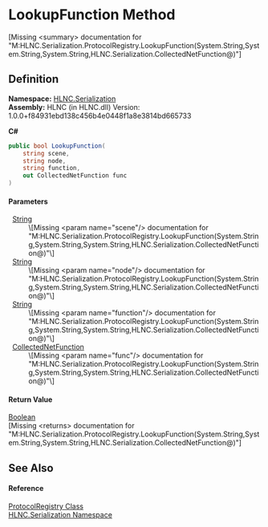 # LookupFunction Method


\[Missing &lt;summary&gt; documentation for "M:HLNC.Serialization.ProtocolRegistry.LookupFunction(System.String,System.String,System.String,HLNC.Serialization.CollectedNetFunction@)"\]



## Definition
**Namespace:** <a href="N_HLNC_Serialization">HLNC.Serialization</a>  
**Assembly:** HLNC (in HLNC.dll) Version: 1.0.0+f84931ebd138c456b4e0448f1a8e3814bd665733

**C#**
``` C#
public bool LookupFunction(
	string scene,
	string node,
	string function,
	out CollectedNetFunction func
)
```



#### Parameters
<dl><dt>  <a href="https://learn.microsoft.com/dotnet/api/system.string" target="_blank" rel="noopener noreferrer">String</a></dt><dd>\[Missing &lt;param name="scene"/&gt; documentation for "M:HLNC.Serialization.ProtocolRegistry.LookupFunction(System.String,System.String,System.String,HLNC.Serialization.CollectedNetFunction@)"\]</dd><dt>  <a href="https://learn.microsoft.com/dotnet/api/system.string" target="_blank" rel="noopener noreferrer">String</a></dt><dd>\[Missing &lt;param name="node"/&gt; documentation for "M:HLNC.Serialization.ProtocolRegistry.LookupFunction(System.String,System.String,System.String,HLNC.Serialization.CollectedNetFunction@)"\]</dd><dt>  <a href="https://learn.microsoft.com/dotnet/api/system.string" target="_blank" rel="noopener noreferrer">String</a></dt><dd>\[Missing &lt;param name="function"/&gt; documentation for "M:HLNC.Serialization.ProtocolRegistry.LookupFunction(System.String,System.String,System.String,HLNC.Serialization.CollectedNetFunction@)"\]</dd><dt>  <a href="T_HLNC_Serialization_CollectedNetFunction">CollectedNetFunction</a></dt><dd>\[Missing &lt;param name="func"/&gt; documentation for "M:HLNC.Serialization.ProtocolRegistry.LookupFunction(System.String,System.String,System.String,HLNC.Serialization.CollectedNetFunction@)"\]</dd></dl>

#### Return Value
<a href="https://learn.microsoft.com/dotnet/api/system.boolean" target="_blank" rel="noopener noreferrer">Boolean</a>  
\[Missing &lt;returns&gt; documentation for "M:HLNC.Serialization.ProtocolRegistry.LookupFunction(System.String,System.String,System.String,HLNC.Serialization.CollectedNetFunction@)"\]

## See Also


#### Reference
<a href="T_HLNC_Serialization_ProtocolRegistry">ProtocolRegistry Class</a>  
<a href="N_HLNC_Serialization">HLNC.Serialization Namespace</a>  
